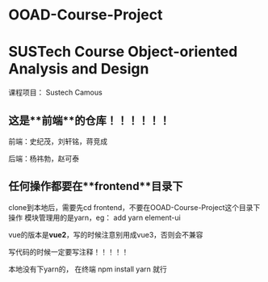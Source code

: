 # OOAD-Course-Project
<h1>SUSTech Course Object-oriented Analysis and Design</h1>
课程项目： Sustech Camous

<h2>这是**前端**的仓库！！！！！！</h2>

前端：史纪茂，刘轩铭，蒋竞成

后端：杨祎勃，赵可泰

<h2> 任何操作都要在**frontend**目录下</h2>
clone到本地后，需要先cd frontend，不要在OOAD-Course-Project这个目录下操作
模块管理用的是yarn，eg： add yarn element-ui

vue的版本是**vue2**，写的时候注意别用成vue3，否则会不兼容

写代码的时候一定要写注释！！！！！

本地没有下yarn的， 在终端 npm install yarn 就行
